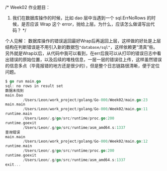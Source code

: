 /*
Week02 作业题目：
1. 我们在数据库操作的时候，比如 dao 层中当遇到一个 sql.ErrNoRows 的时候，是否应该 Wrap 这个 error，抛给上层。为什么，应该怎么做请写出代码？
*/


个人见解：
数据库操作的错误返回最好Wrap后再返回上层，这样做的好处是上层结构在判断错误是不用引入新的数据包`"database/sql"`，这样依赖更“清真”些。另外就是Wrap以后，从代码中我可以看到，在err后我可以从打印的错误日志中看出错误的原始位置，以及后续的堆栈信息，一层一层的错误往上传，这样虽然错误的信息多点（毕竟报错的地方还是很少的），但是整个日志链路很清晰，便于定位问题。
```go
$ go run main.go
sql: no rows in result set
数据未找到
main.Dao
        /Users/Leon/work_project/golang/Go-000/Week02/main.go:23
main.main
        /Users/Leon/work_project/golang/Go-000/Week02/main.go:11
runtime.main
        /Users/Leon/.g/go/src/runtime/proc.go:200
runtime.goexit
        /Users/Leon/.g/go/src/runtime/asm_amd64.s:1337
查询错误
main.main
        /Users/Leon/work_project/golang/Go-000/Week02/main.go:12
runtime.main
        /Users/Leon/.g/go/src/runtime/proc.go:200
runtime.goexit
        /Users/Leon/.g/go/src/runtime/asm_amd64.s:1337
exit...
```


